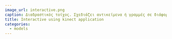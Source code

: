 ```yaml
---
image_url: interactive.png
caption: Διαδραστικός τοίχος. Σχεδιάζει αντικείμενα ή γραμμές σε διάφορα patterns διαβάζοντας την ανθρώπινη κίνηση.
title: Ιnteractive using kinect application
categories:
  - models
---
```

